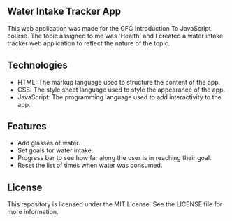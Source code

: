 ## Water Intake Tracker App
This web application was made for the CFG Introduction To JavaScript course. The topic assigned to me was 'Health' and I created a water intake tracker web application to reflect the nature of the topic.

## Technologies
* HTML: The markup language used to structure the content of the app.
* CSS: The style sheet language used to style the appearance of the app.
* JavaScript: The programming language used to add interactivity to the app.

## Features
* Add glasses of water.
* Set goals for water intake.
* Progress bar to see how far along the user is in reaching their goal.
* Reset the list of times when water was consumed.

## License
This repository is licensed under the MIT License. See the LICENSE file for more information.
